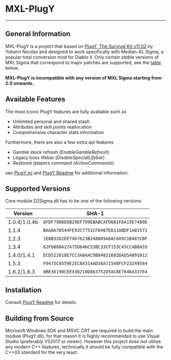 # MXL-PlugY
___

## General Information

MXL-PlugY is a project that based on [PlugY, The Survival Kit v11.02](https://github.com/ChaosMarc/PlugY/releases/tag/11.02) by Yohann Nicolas and designed to work specifically with Median-XL Sigma, a popular total conversion mod for Diablo II.
Only certain *stable* versions of MXL Sigma that correspond to major patches are supported, see the [table](#supported-versions) below.

**MXL-PlugY is incompatible with any version of MXL Sigma starting from 2.0 onwards.**

## Available Features

The most iconic PlugY features are fully available such as
* Unlimited personal and shared stash
* Attributes and skill points reallocation
* Comprehensive character stats information

Furthermore, there are also a few extra qol features
* Gamble stock refresh (*EnableGambleRefresh*)
* Legacy boss lifebar (*DisableSpecialLifebar*)
* Restored /players command (*ActiveCommands*).

see [PlugY.ini](PlugYInstaller/PlugY.ini) and [PlugY Readme](PlugYInstaller/PlugY_The_Survival_Kit_-_Readme.txt) for additional information.

## Supported Versions

Core module D2Sigma.dll has to be one of the following versions

| Version      | SHA-1                                      |
|--------------|:------------------------------------------:|
| 1.0.4/1.0.4b | `8FDF7986D5B29EF799EBABCAFD681F6A15E7480D` |
| 1.1.4        | `BAA0A70544FE92C7751CF8407ED11ABDF1A01571` |
| 1.2.3        | `1E8B32D2EE7467623B248889A68C6A921B487CBF` |
| 1.3.4        | `62F0088A27A75D646C53BC33CF153C45CCAB8A59` |
| 1.4.0/1.4.1  | `ECD522018E7CC3A8AAC9B84821682DAD5A091012` |
| 1.5.3        | `F9475C0559E2EC8A314AD38A71548FCF23249564` |
| 1.6.2/1.6.3  | `8BE36190CEE438210D863752D5AC8E7646A33764` |

## Installation

Consult [PlugY Readme](PlugYInstaller/PlugY_The_Survival_Kit_-_Readme.txt) for details.

## Building from Source

Microsoft Windows SDK and MSVC CRT are required to build the main module (PlugY.dll), for that reason it is highly recommended to use Visual Studio (preferably VS2017 or newer).
However this project does not utilize any modern C++ features, technically it should be fully compatible with the C++03 standard for the very least.
